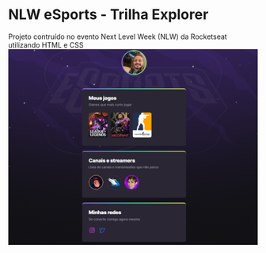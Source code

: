 # NLW eSports - Trilha Explorer
Projeto contruído no evento Next Level Week (NLW) da Rocketseat utilizando HTML e CSS
![preview](./.github/preview.png)
